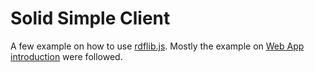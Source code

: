 # Solid Simple Client

A few example on how to use [rdflib.js](https://github.com/linkeddata/rdflib.js). Mostly the example on [Web App introduction](https://linkeddata.github.io/rdflib.js/Documentation/webapp-intro.html) were followed.
